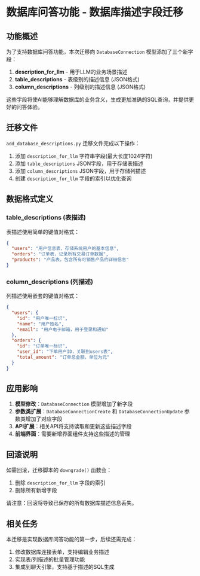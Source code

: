 # 数据库问答功能 - 数据库描述字段迁移

## 功能概述

为了支持数据库问答功能，本次迁移向 `DatabaseConnection` 模型添加了三个新字段：

1. **description_for_llm** - 用于LLM的业务场景描述
2. **table_descriptions** - 表级别的描述信息 (JSON格式)
3. **column_descriptions** - 列级别的描述信息 (JSON格式)

这些字段将使AI能够理解数据库的业务含义，生成更加准确的SQL查询，并提供更好的问答体验。

## 迁移文件

`add_database_descriptions.py` 迁移文件完成以下操作：

1. 添加 `description_for_llm` 字符串字段(最大长度1024字符)
2. 添加 `table_descriptions` JSON字段，用于存储表描述
3. 添加 `column_descriptions` JSON字段，用于存储列描述
4. 创建 `description_for_llm` 字段的索引以优化查询

## 数据格式定义

### table_descriptions (表描述)

表描述使用简单的键值对格式：

```json
{
  "users": "用户信息表，存储系统用户的基本信息",
  "orders": "订单表，记录所有交易订单数据",
  "products": "产品表，包含所有可销售产品的详细信息"
}
```

### column_descriptions (列描述)

列描述使用嵌套的键值对格式：

```json
{
  "users": {
    "id": "用户唯一标识",
    "name": "用户姓名",
    "email": "用户电子邮箱，用于登录和通知"
  },
  "orders": {
    "id": "订单唯一标识",
    "user_id": "下单用户ID，关联到users表",
    "total_amount": "订单总金额，单位为元"
  }
}
```

## 应用影响

1. **模型修改**：`DatabaseConnection` 模型增加了新字段
2. **参数类扩展**：`DatabaseConnectionCreate` 和 `DatabaseConnectionUpdate` 参数类增加了对应字段
3. **API扩展**：相关API将支持读取和更新这些描述字段
4. **前端界面**：需要新增界面组件支持这些描述的管理

## 回滚说明

如需回滚，迁移脚本的 `downgrade()` 函数会：

1. 删除 `description_for_llm` 字段的索引
2. 删除所有新增字段

请注意：回滚将导致已保存的所有数据库描述信息丢失。

## 相关任务

本迁移是实现数据库问答功能的第一步，后续还需完成：

1. 修改数据库连接表单，支持编辑业务描述
2. 实现表/列描述的批量管理功能 
3. 集成到聊天引擎，支持基于描述的SQL生成 
